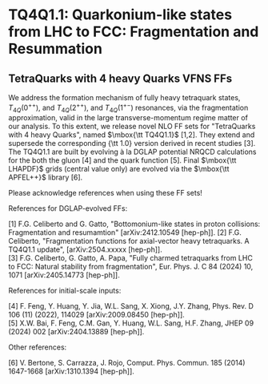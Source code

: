# TQ4Q1.1: Quarkonium-like states from LHC to FCC: Fragmentation and Resummation
## TetraQuarks with 4 heavy Quarks VFNS FFs

We address the formation mechanism of fully heavy tetraquark states, $T_{4Q}(0^{++})$, and $T_{4Q}(2^{++})$, and $T_{4Q}(1^{+-})$ resonances, via the fragmentation approximation, valid in the large transverse-momentum regime matter of our analysis. To this extent, we release novel NLO FF sets for "TetraQuarks with 4 heavy Quarks", named $\mbox{\tt TQ4Q1.1}$ [1,2]. They extend and supersede the corresponding {\tt 1.0} version derived in recent studies [3]. The TQ4Q1.1 are built by evolving à la DGLAP potential NRQCD calculations for the both the gluon [4] and the quark function [5]. Final $\mbox{\tt LHAPDF}$ grids (central value only) are evolved via the $\mbox{\tt APFEL++}$ library [6].

Please acknowledge references when using these FF sets!  

References for DGLAP-evolved FFs:

[1] F.G. Celiberto and G. Gatto, "Bottomonium-like states in proton collisions: Fragmentation and resumamtion" [arXiv:2412.10549  [hep-ph]].
[2] F.G. Celiberto, "Fragmentation functions for axial-vector heavy tetraquarks. A TQ4Q1.1 update", [arXiv:2504.xxxxx [hep-ph]].  
[3] F.G. Celiberto, G. Gatto, A. Papa, "Fully charmed tetraquarks from LHC to FCC: Natural stability from fragmentation", Eur. Phys. J. C 84 (2024) 10, 1071  [arXiv:2405.14773 [hep-ph]].  

References for initial-scale inputs:

[4] F. Feng, Y. Huang, Y. Jia, W.L. Sang, X. Xiong, J.Y. Zhang, Phys. Rev. D 106 (11) (2022), 114029 [arXiv:2009.08450 [hep-ph]].    
[5] X.W. Bai, F. Feng, C.M. Gan, Y. Huang, W.L. Sang, H.F. Zhang, JHEP 09 (2024) 002 [arXiv:2404.13889 [hep-ph]].   

Other references:

[6] V. Bertone, S. Carrazza, J. Rojo, Comput. Phys. Commun. 185 (2014) 1647-1668 [arXiv:1310.1394 [hep-ph]].  
